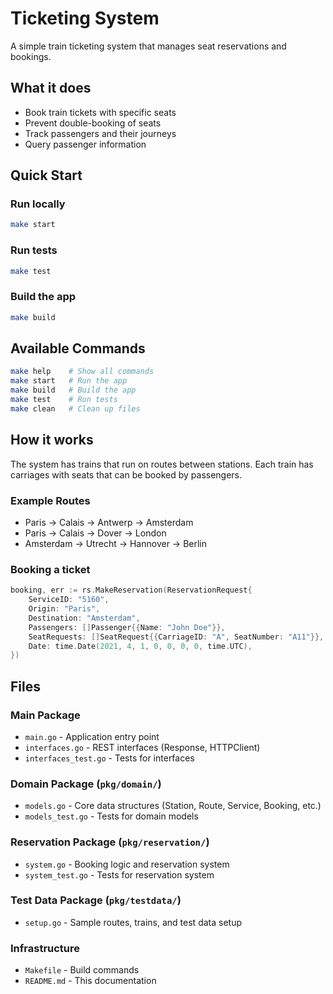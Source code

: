 # Ticketing System

A simple train ticketing system that manages seat reservations and bookings.

## What it does

- Book train tickets with specific seats
- Prevent double-booking of seats
- Track passengers and their journeys
- Query passenger information

## Quick Start

### Run locally

```bash
make start
```

### Run tests

```bash
make test
```

### Build the app

```bash
make build
```

## Available Commands

```bash
make help    # Show all commands
make start   # Run the app
make build   # Build the app
make test    # Run tests
make clean   # Clean up files
```

## How it works

The system has trains that run on routes between stations. Each train has carriages with seats that can be booked by passengers.

### Example Routes

- Paris → Calais → Antwerp → Amsterdam
- Paris → Calais → Dover → London  
- Amsterdam → Utrecht → Hannover → Berlin

### Booking a ticket

```go
booking, err := rs.MakeReservation(ReservationRequest{
    ServiceID: "5160",
    Origin: "Paris",
    Destination: "Amsterdam", 
    Passengers: []Passenger{{Name: "John Doe"}},
    SeatRequests: []SeatRequest{{CarriageID: "A", SeatNumber: "A11"}},
    Date: time.Date(2021, 4, 1, 0, 0, 0, 0, time.UTC),
})
```

## Files

### Main Package

- `main.go` - Application entry point
- `interfaces.go` - REST interfaces (Response, HTTPClient)
- `interfaces_test.go` - Tests for interfaces

### Domain Package (`pkg/domain/`)

- `models.go` - Core data structures (Station, Route, Service, Booking, etc.)
- `models_test.go` - Tests for domain models

### Reservation Package (`pkg/reservation/`)

- `system.go` - Booking logic and reservation system
- `system_test.go` - Tests for reservation system

### Test Data Package (`pkg/testdata/`)

- `setup.go` - Sample routes, trains, and test data setup

### Infrastructure

- `Makefile` - Build commands
- `README.md` - This documentation
